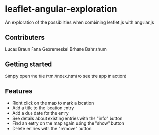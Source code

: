 # leaflet-angular-exploration
An exploration of the possibilities when combining leaflet.js with angular.js

## Contributers
Lucas Braun
Fana Gebremeskel
Brhane Bahrishum

## Getting started
Simply open the file html/index.html to see the app in action!

## Features
* Right click on the map to mark a location
* Add a title to the location entry
* Add a due date for the entry
* See details about existing entries with the "info" button
* Find an entry on the map again using the "show" button
* Delete entries with the "remove" button
